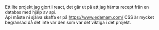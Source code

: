 
Ett lite projekt jag gjort i react, det går ut på att jag hämta recept från en databas med hjälp av api.<br>
Api måste ni själva skaffa er på https://www.edamam.com/
CSS är mycket begränsad då det inte var den som var det viktiga i det projekt.

